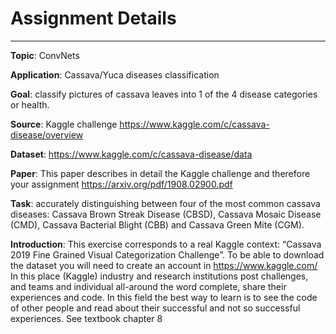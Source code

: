 # Assignment Details
---
**Topic**: ConvNets  

**Application**: Cassava/Yuca diseases classification  

**Goal**: classify pictures of cassava leaves into 1 of the 4 disease categories or health.  

**Source**: Kaggle challenge https://www.kaggle.com/c/cassava-disease/overview  

**Dataset**: https://www.kaggle.com/c/cassava-disease/data  

**Paper**: This paper describes in detail the Kaggle challenge and therefore your assignment https://arxiv.org/pdf/1908.02900.pdf  

**Task**: accurately distinguishing between four of the most common cassava diseases: Cassava Brown Streak Disease (CBSD), Cassava Mosaic Disease (CMD), Cassava Bacterial Blight (CBB) and Cassava Green Mite (CGM).  

**Introduction**: This exercise corresponds to a real Kaggle context: “Cassava 2019 Fine 
Grained Visual Categorization Challenge”. To be able to download the dataset you will need to create an account in https://www.kaggle.com/ In this place (Kaggle) industry and research institutions post challenges, and teams and individual all-around the word complete, share their experiences and code. In this field the best way to learn is to see the code of other people and read about their successful and not so successful experiences. See textbook chapter 8
